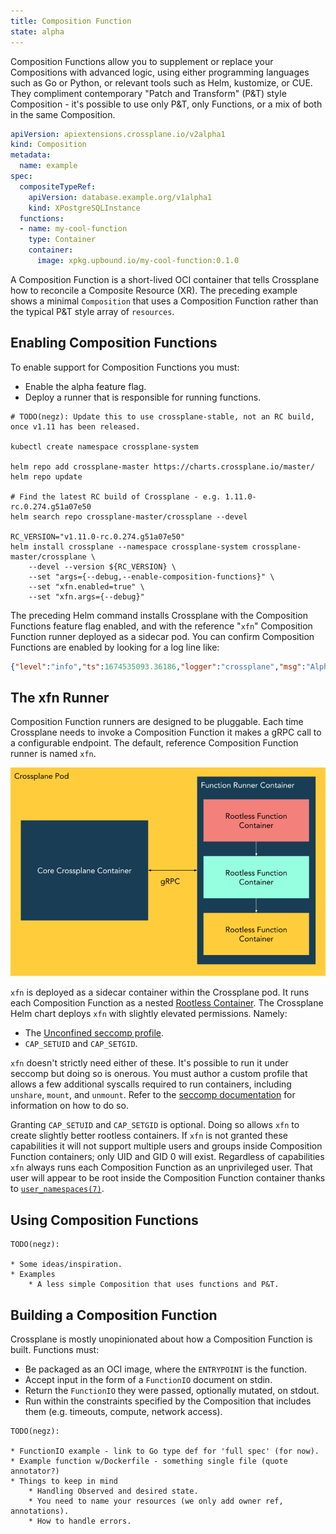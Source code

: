 ```yaml
---
title: Composition Function
state: alpha
---
```


Composition Functions allow you to supplement or replace your Compositions with
advanced logic, using either programming languages such as Go or Python, or
relevant tools such as Helm, kustomize, or CUE. They compliment contemporary
"Patch and Transform" (P&T) style Composition - it's possible to use only P&T,
only Functions, or a mix of both in the same Composition.

```yaml
apiVersion: apiextensions.crossplane.io/v2alpha1
kind: Composition
metadata:
  name: example
spec:
  compositeTypeRef:
    apiVersion: database.example.org/v1alpha1
    kind: XPostgreSQLInstance
  functions:
  - name: my-cool-function
    type: Container
    container:
      image: xpkg.upbound.io/my-cool-function:0.1.0
```

A Composition Function is a short-lived OCI container that tells Crossplane how
to reconcile a Composite Resource (XR). The preceding example shows a minimal
`Composition` that uses a Composition Function rather than the typical P&T style
array of `resources`.

## Enabling Composition Functions

To enable support for Composition Functions you must:

 * Enable the alpha feature flag.
 * Deploy a runner that is responsible for running functions.

```console
# TODO(negz): Update this to use crossplane-stable, not an RC build, once v1.11 has been released.

kubectl create namespace crossplane-system

helm repo add crossplane-master https://charts.crossplane.io/master/
helm repo update

# Find the latest RC build of Crossplane - e.g. 1.11.0-rc.0.274.g51a07e50
helm search repo crossplane-master/crossplane --devel

RC_VERSION="v1.11.0-rc.0.274.g51a07e50"
helm install crossplane --namespace crossplane-system crossplane-master/crossplane \
    --devel --version ${RC_VERSION} \
    --set "args={--debug,--enable-composition-functions}" \
    --set "xfn.enabled=true" \
    --set "xfn.args={--debug}"
```

The preceding Helm command installs Crossplane with the Composition Functions
feature flag enabled, and with the reference "`xfn`" Composition Function runner
deployed as a sidecar pod. You can confirm Composition Functions are enabled by
looking for a log line like:

```json
{"level":"info","ts":1674535093.36186,"logger":"crossplane","msg":"Alpha feature enabled","flag":"EnableAlphaCompositionFunctions"}
```

## The xfn Runner

Composition Function runners are designed to be pluggable. Each time Crossplane
needs to invoke a Composition Function it makes a gRPC call to a configurable
endpoint. The default, reference Composition Function runner is named `xfn`.

![Crossplane talking to xfn via gRPC](composition-functions-xfn-runner.png)

`xfn` is deployed as a sidecar container within the Crossplane pod. It runs each
Composition Function as a nested [Rootless Container][rootless-containers]. The
Crossplane Helm chart deploys `xfn` with slightly elevated permissions. Namely:

* The [Unconfined seccomp profile][kubernetes-seccomp].
* `CAP_SETUID` and `CAP_SETGID`.

`xfn` doesn't strictly need either of these. It's possible to run it under
seccomp but doing so is onerous. You must author a custom profile that allows a
few additional syscalls required to run containers, including `unshare`,
`mount`, and `unmount`. Refer to the [seccomp documentation][kubernetes-seccomp]
for information on how to do so.

Granting `CAP_SETUID` and `CAP_SETGID` is optional. Doing so allows `xfn` to
create slightly better rootless containers. If `xfn` is not granted these
capabilities it will not support multiple users and groups inside Composition
Function containers; only UID and GID 0 will exist. Regardless of capabilities
`xfn` always runs each Composition Function as an unprivileged user. That user
will appear to be root inside the Composition Function container thanks to 
[`user_namespaces(7)`].

## Using Composition Functions

```
TODO(negz):

* Some ideas/inspiration.
* Examples
    * A less simple Composition that uses functions and P&T.
```

## Building a Composition Function

 Crossplane is mostly unopinionated about how a Composition Function is built.
 Functions must:

 * Be packaged as an OCI image, where the `ENTRYPOINT` is the function.
 * Accept input in the form of a `FunctionIO` document on stdin.
 * Return the `FunctionIO` they were passed, optionally mutated, on stdout.
 * Run within the constraints specified by the Composition that includes them
   (e.g. timeouts, compute, network access).

```
TODO(negz):

* FunctionIO example - link to Go type def for 'full spec' (for now).
* Example function w/Dockerfile - something single file (quote annotator?)
* Things to keep in mind
    * Handling Observed and desired state.
    * You need to name your resources (we only add owner ref, annotations).
    * How to handle errors.
```

[rootless-containers]: https://rootlesscontaine.rs
[kubernetes-seccomp]: https://kubernetes.io/docs/tutorials/security/seccomp/
[`user_namespaces(7)`]: https://man7.org/linux/man-pages/man7/user_namespaces.7.html